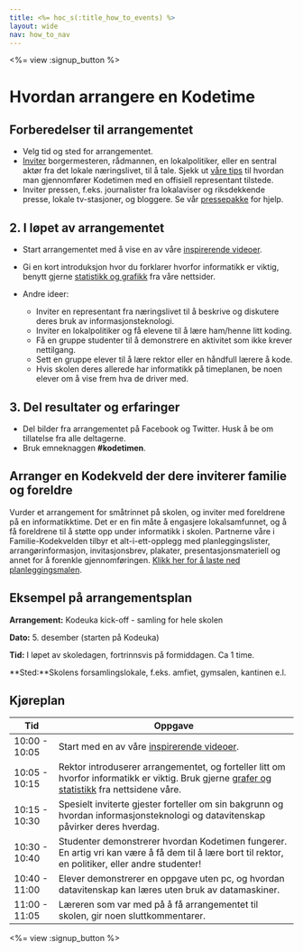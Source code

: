 ```yaml
---
title: <%= hoc_s(:title_how_to_events) %>
layout: wide
nav: how_to_nav
---
```

<%= view :signup_button %>

# Hvordan arrangere en Kodetime

## Forberedelser til arrangementet

- Velg tid og sted for arrangementet.
- [Inviter](https://docs.google.com/a/code.org/document/d/1eP41sKW7y0qq_JvkRIgZK8dWYICaGRZ4CCDETXa78wY/edit) borgermesteren, rådmannen, en lokalpolitiker, eller en sentral aktør fra det lokale næringslivet, til å tale. Sjekk ut [våre tips](<%=resolve_url('/files/elected-official.pdf')%>) til hvordan man gjennomfører Kodetimen med en offisiell representant tilstede.
- Inviter pressen, f.eks. journalister fra lokalaviser og riksdekkende presse, lokale tv-stasjoner, og bloggere. Se vår [pressepakke](<%= resolve_url('/promote/press-kit') %>) for hjelp.

## 2. I løpet av arrangementet

- Start arrangementet med å vise en av våre [inspirerende videoer](<%= resolve_url('/promote/resources#videos') %>).
- Gi en kort introduksjon hvor du forklarer hvorfor informatikk er viktig, benytt gjerne [statistikk og grafikk](<%= resolve_url('/promote/stats') %>) fra våre nettsider.   
      
    
- Andre ideer: 
    - Inviter en representant fra næringslivet til å beskrive og diskutere deres bruk av informasjonsteknologi.
    - Inviter en lokalpolitiker og få elevene til å lære ham/henne litt koding.
    - Få en gruppe studenter til å demonstrere en aktivitet som ikke krever nettilgang.
    - Sett en gruppe elever til å lære rektor eller en håndfull lærere å kode.
    - Hvis skolen deres allerede har informatikk på timeplanen, be noen elever om å vise frem hva de driver med.

## 3. Del resultater og erfaringer

- Del bilder fra arrangementet på Facebook og Twitter. Husk å be om tillatelse fra alle deltagerne. 
- Bruk emneknaggen **#kodetimen**.

## Arranger en Kodekveld der dere inviterer familie og foreldre

Vurder et arrangement for småtrinnet på skolen, og inviter med foreldrene på en informatikktime. Det er en fin måte å engasjere lokalsamfunnet, og å få foreldrene til å støtte opp under informatikk i skolen. Partnerne våre i Familie-Kodekvelden tilbyr et alt-i-ett-opplegg med planleggingslister, arrangørinformasjon, invitasjonsbrev, plakater, presentasjonsmateriell og annet for å forenkle gjennomføringen. [Klikk her for å laste ned planleggingsmalen](http://www.familycodenight.org/DownloadCodeDotOrg.html).

## Eksempel på arrangementsplan

**Arrangement:** Kodeuka kick-off - samling for hele skolen

**Dato:** 5. desember (starten på Kodeuka)

**Tid:** I løpet av skoledagen, fortrinnsvis på formiddagen. Ca 1 time.

**Sted:**Skolens forsamlingslokale, f.eks. amfiet, gymsalen, kantinen e.l.   
  


## Kjøreplan

| Tid           | Oppgave                                                                                                                                                                            |
| ------------- | ---------------------------------------------------------------------------------------------------------------------------------------------------------------------------------- |
| 10:00 - 10:05 | Start med en av våre [inspirerende videoer](<%= resolve_url('/promote/resources#videos') %>).                                                                                        |
| 10:05 - 10:15 | Rektor introduserer arrangementet, og forteller litt om hvorfor informatikk er viktig. Bruk gjerne [grafer og statistikk](<%= resolve_url('/promote/stats') %>) fra nettsidene våre. |
| 10:15 - 10:30 | Spesielt inviterte gjester forteller om sin bakgrunn og hvordan informasjonsteknologi og datavitenskap påvirker deres hverdag.                                                     |
| 10:30 - 10:40 | Studenter demonstrerer hvordan Kodetimen fungerer. En artig vri kan være å få dem til å lære bort til rektor, en politiker, eller andre studenter!                                 |
| 10:40 - 11:00 | Elever demonstrerer en oppgave uten pc, og hvordan datavitenskap kan læres uten bruk av datamaskiner.                                                                              |
| 11:00 - 11:05 | Læreren som var med på å få arrangementet til skolen, gir noen sluttkommentarer.                                                                                                   |

<%= view :signup_button %>